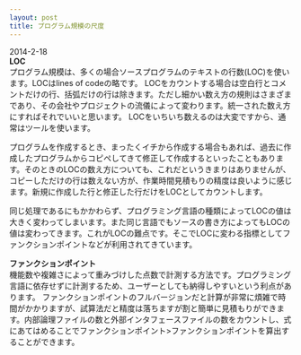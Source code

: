 ```yaml
---
layout: post
title: プログラム規模の尺度
---
```


2014-2-18  
**LOC**  
プログラム規模は、多くの場合ソースプログラムのテキストの行数(LOC)を使います。LOCはlines of codeの略です。
LOCをカウントする場合は空白行とコメントだけの行、括弧だけの行は除きます。ただし細かい数え方の規則はさまざまであり、その会社やプロジェクトの流儀によって変わります。統一された数え方にすればそれでいいと思います。 
LOCをいちいち数えるのは大変ですから、通常はツールを使います。

プログラムを作成するとき、まったくイチから作成する場合もあれば、過去に作成したプログラムからコピペしてきて修正して作成するといったこともあります。そのときのLOCの数え方についても、これだというきまりはありませんが、コピーしただけの行は数えない方が、作業時間見積もりの精度は良いように感じます。新規に作成した行と修正した行だけをLOCとしてカウントします。

同じ処理であるにもかかわらず、プログラミング言語の種類によってLOCの値は大きく変わってしまいます。また同じ言語でもソースの書き方によってもLOCの値は変わってきます。これがLOCの難点です。そこでLOCに変わる指標としてファンクションポイントなどが利用されてきています。

**ファンクションポイント**  
機能数や複雑さによって重みづけした点数で計測する方法です。プログラミング言語に依存せずに計測するため、ユーザーとしても納得しやすいという利点があります。 
ファンクションポイントのフルバージョンだと計算が非常に煩雑で時間がかかりますが、試算法だと精度は落ちますが割と簡単に見積もりができます。内部論理ファイルの数と外部インタフェースファイルの数をカウントし、式にあてはめることでファンクションポイント>ファンクションポイントを算出することができます。
